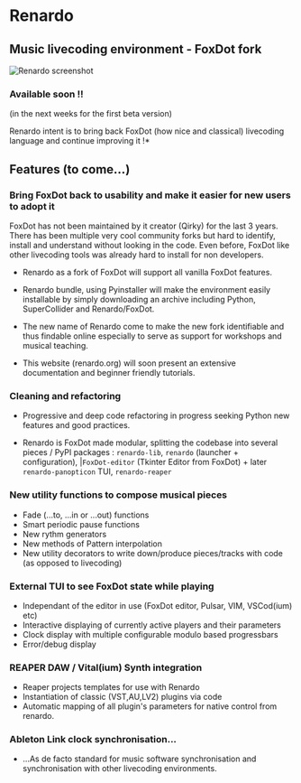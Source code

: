 

# Renardo

## Music livecoding environment - FoxDot fork

![Renardo screenshot](/images/screenshot1.png)


### Available soon !!

(in the next weeks for the first beta version)

Renardo intent is to bring back FoxDot (how nice and classical) livecoding language and continue improving it !*


## Features (to come...)

### Bring FoxDot back to usability and make it easier for new users to adopt it

FoxDot has not been maintained by it creator (Qirky) for the last 3 years. There has been multiple very cool community forks but hard to identify, install and understand without looking in the code. Even before, FoxDot like other livecoding tools was already hard to install for non developers.

- Renardo as a fork of FoxDot will support all vanilla FoxDot features.

- Renardo bundle, using Pyinstaller will make the environment easily installable by simply downloading an archive including Python, SuperCollider and Renardo/FoxDot.

- The new name of Renardo come to make the new fork identifiable and thus findable online especially to serve as support for workshops and musical teaching.

- This website (renardo.org) will soon present an extensive documentation and beginner friendly tutorials.

### Cleaning and refactoring

- Progressive and deep code refactoring in progress seeking Python new features and good practices.

- Renardo is FoxDot made modular, splitting the codebase into several pieces / PyPI packages : `renardo-lib`, `renardo` (launcher + configuration), |`FoxDot-editor` (Tkinter Editor from FoxDot) + later `renardo-panopticon` TUI, `renardo-reaper`

### New utility functions to compose musical pieces

- Fade (...to, ...in or ...out) functions
- Smart periodic pause functions
- New rythm generators
- New methods of Pattern interpolation
- New utility decorators to write down/produce pieces/tracks with code (as opposed to livecoding)

### External TUI to see FoxDot state while playing

- Independant of the editor in use (FoxDot editor, Pulsar, VIM, VSCod(ium) etc)
- Interactive displaying of currently active players and their parameters
- Clock display with multiple configurable modulo based progressbars
- Error/debug display

### REAPER DAW / Vital(ium) Synth integration

- Reaper projects templates for use with Renardo
- Instantiation of classic (VST,AU,LV2) plugins via code
- Automatic mapping of all plugin's parameters for native control from renardo.

### Ableton Link clock synchronisation...

- ...As de facto standard for music software synchronisation and synchronisation with other livecoding environments.